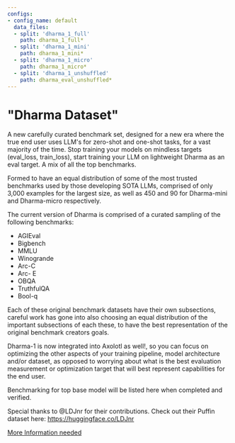 ```yaml
---
configs:
- config_name: default
  data_files:
  - split: 'dharma_1_full'
    path: dharma_1_full*
  - split: 'dharma_1_mini'
    path: dharma_1_mini*
  - split: 'dharma_1_micro'
    path: dharma_1_micro*
  - split: 'dharma_1_unshuffled'
    path: dharma_eval_unshuffled*
---
```

# "Dharma Dataset"

A new carefully curated benchmark set, designed for a new era where the true end user uses LLM's for zero-shot and one-shot tasks, for a vast majority of the time.
Stop training your models on mindless targets (eval_loss, train_loss), start training your LLM on lightweight Dharma as an eval target. 
A mix of all the top benchmarks.

Formed to have an equal distribution of some of the most trusted benchmarks used by those developing SOTA LLMs, comprised of only 3,000 examples for the largest size, as well as 450 and 90 for Dharma-mini and Dharma-micro respectively.

The current version of Dharma is comprised of a curated sampling of the following benchmarks:

 - AGIEval 
 - Bigbench 
 - MMLU  
 - Winogrande 
 - Arc-C 
 - Arc- E 
 - OBQA 
 - TruthfulQA 
 - Bool-q 

Each of these original benchmark datasets have their own subsections, careful work has gone into also choosing an equal distribution of the important subsections of each these, to have the best representation of the original benchmark creators goals.

Dharma-1 is now integrated into Axolotl as well!, so you can focus on optimizing the other aspects of your training pipeline, model architecture and/or dataset, as opposed to worrying about what is the best evaluation measurement or optimization target that will best represent capabilities for the end user.

Benchmarking for top base model will be listed here when completed and verified.

Special thanks to @LDJnr for their contributions. Check out their Puffin dataset here: https://huggingface.co/LDJnr


[More Information needed](https://github.com/huggingface/datasets/blob/main/CONTRIBUTING.md#how-to-contribute-to-the-dataset-cards)